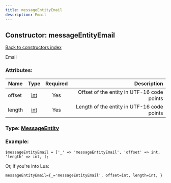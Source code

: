 ```yaml
---
title: messageEntityEmail
description: Email
---
```

## Constructor: messageEntityEmail  
[Back to constructors index](index.md)



Email

### Attributes:

| Name     |    Type       | Required | Description |
|----------|:-------------:|:--------:|------------:|
|offset|[int](../types/int.md) | Yes|Offset of the entity in UTF-16 code points|
|length|[int](../types/int.md) | Yes|Length of the entity in UTF-16 code points|



### Type: [MessageEntity](../types/MessageEntity.md)


### Example:

```
$messageEntityEmail = ['_' => 'messageEntityEmail', 'offset' => int, 'length' => int, ];
```  

Or, if you're into Lua:  


```
messageEntityEmail={_='messageEntityEmail', offset=int, length=int, }

```


